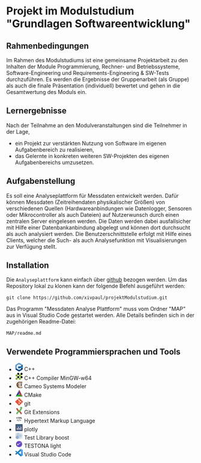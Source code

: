 # Projekt im Modulstudium "Grundlagen Softwareentwicklung"

## Rahmenbedingungen 

Im Rahmen des Modulstudiums ist eine gemeinsame Projektarbeit zu den Inhalten der Module Programmierung, Rechner- und Betriebssysteme, Software-Engineering und Requirements-Engineering & SW-Tests durchzuführen. Es werden die Ergebnisse der Gruppenarbeit (als Gruppe) als auch die finale Präsentation (individuell) bewertet und gehen in die Gesamtwertung des Moduls ein. 

## Lernergebnisse

Nach der Teilnahme an den Modulveranstaltungen sind die Teilnehmer in der Lage,
- ein Projekt zur verstärkten Nutzung von Software im eigenen Aufgabenbereich zu realisieren,
- das Gelernte in konkreten weiteren SW-Projekten des eigenen Aufgabenbereichs umzusetzen.

## Aufgabenstellung 

Es soll eine Analyseplattform für Messdaten entwickelt werden. Dafür können Messdaten (Zeitreihendaten physikalischer Größen) von verschiedenen Quellen (Hardwareanbindungen wie Datenlogger, Sensoren oder Mikrocontroller als auch Dateien) auf Nutzerwunsch durch einen zentralen Server eingelesen werden. Die Daten werden dabei ausfallsicher mit Hilfe einer Datenbankanbindung abgelegt und können dort durchsucht als auch analysiert werden. Die Benutzerschnittstelle erfolgt mit Hilfe eines Clients, welcher die Such- als auch Analysefunktion mit Visualisierungen zur Verfügung stellt. 

## Installation

Die `Analyseplattform` kann einfach über [github](https://github.com/xivpaul/projektModulstudium) bezogen werden. Um das Repository lokal zu klonen kann der folgende Befehl ausgeführt werden:

```shell
git clone https://github.com/xivpaul/projektModulstudium.git
```

Das Programm "Messdaten Analyse Plattform" muss vom Ordner "MAP" aus in Visual Studio Code gestartet werden. Alle Details befinden sich in der zugehörigen Readme-Datei:
```
MAP/readme.md
```

## Verwendete Programmiersprachen und Tools

* <img src="./MAP/docu/c++.png" width="20" /> C++
* <img src="./MAP/docu/mingw.png" width="20" /> C++ Compiler MinGW-w64 
* <img src="./MAP/docu/cameo.png" width="20" /> Cameo Systems Modeler
* <img src="./MAP/docu/cmake.jpg" width="20" /> CMake
* <img src="./MAP/docu/git.png" width="20" /> git
* <img src="./MAP/docu/git_ext.png" width="20" /> Git Extensions
* <img src="./MAP/docu/html.png" width="20" /> Hypertext Markup Language
* <img src="./MAP/docu/plotly.png" width="20" /> plotly
* <img src="./MAP/docu/boost.png" width="20" /> Test Library boost
* <img src="./MAP/docu/testona.png" width="20" /> TESTONA light
* <img src="./MAP/docu/vsc.jpg" width="20" /> Visual Studio Code



